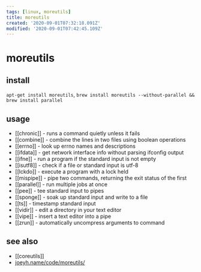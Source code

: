 ```yaml
---
tags: [linux, moreutils]
title: moreutils
created: '2020-09-01T07:32:18.091Z'
modified: '2020-09-01T07:42:45.109Z'
---
```


# moreutils

## install
`apt-get install moreutils`, `brew install moreutils --without-parallel && brew install parallel`

## usage
- [[chronic]] - runs a command quietly unless it fails
- [[combine]] - combine the lines in two files using boolean operations
- [[errno]] - look up errno names and descriptions
- [[ifdata]] - get network interface info without parsing ifconfig output
- [[ifne]] - run a program if the standard input is not empty
- [[isutf8]] - check if a file or standard input is utf-8
- [[lckdo]] - execute a program with a lock held
- [[mispipe]] - pipe two commands, returning the exit status of the first
- [[parallel]] - run multiple jobs at once
- [[pee]] - tee standard input to pipes
- [[sponge]] - soak up standard input and write to a file
- [[ts]] - timestamp standard input
- [[vidir]] - edit a directory in your text editor
- [[vipe]] - insert a text editor into a pipe
- [[zrun]] - automatically uncompress arguments to command

## see also
- [[coreutils]]
- [joeyh.name/code/moreutils/](https://joeyh.name/code/moreutils/)
